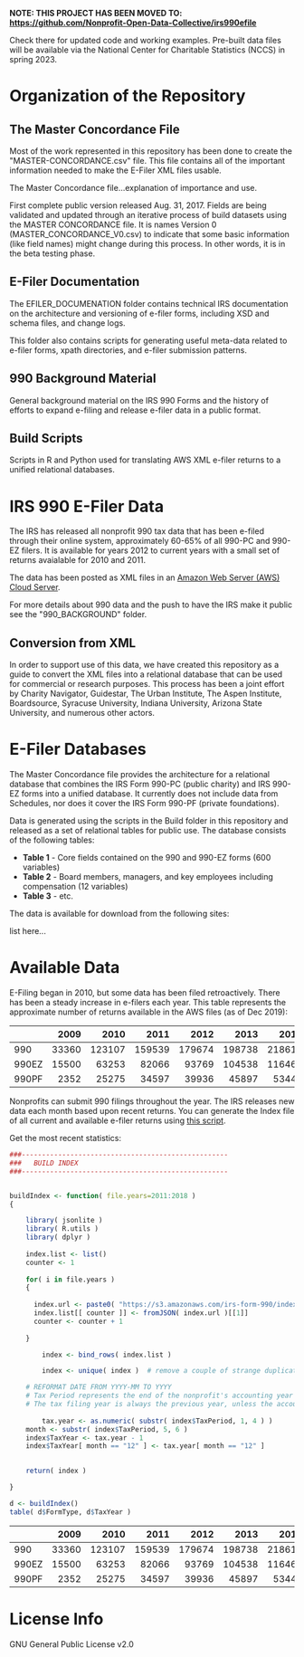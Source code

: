 **NOTE: THIS PROJECT HAS BEEN MOVED TO: https://github.com/Nonprofit-Open-Data-Collective/irs990efile**

Check there for updated code and working examples. Pre-built data files will be available via the National Center for Charitable Statistics (NCCS) in spring 2023. 


# Organization of the Repository


## The Master Concordance File

Most of the work represented in this repository has been done to create the "MASTER-CONCORDANCE.csv" file. This file contains all of the important information needed to make the E-Filer XML files usable.

The Master Concordance file...explanation of importance and use.

First complete public version released Aug. 31, 2017. Fields are being validated and updated through an iterative process of build datasets using the MASTER CONCORDANCE file. It is names Version 0 (MASTER_CONCORDANCE_V0.csv) to indicate that some basic information (like field names) might change during this process. In other words, it is in the beta testing phase. 


## E-Filer Documentation

The EFILER_DOCUMENATION folder contains technical IRS documentation on the architecture and versioning of e-filer forms, including XSD and schema files, and change logs.

This folder also contains scripts for generating useful meta-data related to e-filer forms, xpath directories, and e-filer submission patterns. 



## 990 Background Material

General background material on the IRS 990 Forms and the history of efforts to expand e-filing and release e-filer data in a public format.



## Build Scripts

Scripts in R and Python used for translating AWS XML e-filer returns to a unified relational databases.



# IRS 990 E-Filer Data


The IRS has released all nonprofit 990 tax data that has been e-filed through their online system, approximately 60-65% of all 990-PC and 990-EZ filers. It is available for years 2012 to current years with a small set of returns avaialable for 2010 and 2011. 

The data has been posted as XML files in an [Amazon Web Server (AWS) Cloud Server](https://aws.amazon.com/public-datasets/irs-990/). 

For more details about 990 data and the push to have the IRS make it public see the "990_BACKGROUND" folder. 


## Conversion from XML

In order to support use of this data, we have created this repository as a guide to convert the XML files into a relational database that can be used for commercial or research purposes. This process has been a joint effort by Charity Navigator, Guidestar, The Urban Institute, The Aspen Institute, Boardsource, Syracuse University, Indiana University, Arizona State University, and numerous other actors. 






# E-Filer Databases

The Master Concordance file provides the architecture for a relational database that combines the IRS Form 990-PC (public charity) and IRS 990-EZ forms into a unified database. It currently does not include data from Schedules, nor does it cover the IRS Form 990-PF (private foundations). 

Data is generated using the scripts in the Build folder in this repository and released as a set of relational tables for public use. The database consists of the following tables:

* **Table 1** - Core fields contained on the 990 and 990-EZ forms (600 variables)
* **Table 2** - Board members, managers, and key employees including compensation (12 variables)
* **Table 3** - etc.

The data is available for download from the following sites:

list here...



# Available Data

E-Filing began in 2010, but some data has been filed retroactively. There has been a steady increase in e-filers each year. This table represents the approximate number of returns available in the AWS files (as of Dec 2019):

|      |  2009|   2010|   2011|   2012|   2013|   2014|   2015|   2016|   2017|
|:-----|-----:|------:|------:|------:|------:|------:|------:|------:|------:|
|990   | 33360| 123107| 159539| 179674| 198738| 218614| 233431| 242093| 122730|
|990EZ | 15500|  63253|  82066|  93769| 104538| 116461| 124869| 128950|  87746|
|990PF |  2352|  25275|  34597|  39936|  45897|  53443|  58802|  62606|  48305|


Nonprofits can submit 990 filings throughout the year. The IRS releases new data each month based upon recent returns. You can generate the Index file of all current and available e-filer returns using [this script](https://github.com/Nonprofit-Open-Data-Collective/irs-990-efiler-database/blob/master/Build-Efiler-Index.RMD).

Get the most recent statistics:

```r
###---------------------------------------------------
###   BUILD INDEX
###---------------------------------------------------


buildIndex <- function( file.years=2011:2018 )
{

	library( jsonlite )
	library( R.utils )
	library( dplyr )
	
	index.list <- list()
	counter <- 1
	
	for( i in file.years )
	{
	  
	  index.url <- paste0( "https://s3.amazonaws.com/irs-form-990/index_", i, ".json" )
	  index.list[[ counter ]] <- fromJSON( index.url )[[1]]
	  counter <- counter + 1
	  
	}

        index <- bind_rows( index.list )

        index <- unique( index )  # remove a couple of strange duplicates

	# REFORMAT DATE FROM YYYY-MM TO YYYY
	# Tax Period represents the end of the nonprofit's accounting year
	# The tax filing year is always the previous year, unless the accounting year ends in December
	
        tax.year <- as.numeric( substr( index$TaxPeriod, 1, 4 ) )
	month <- substr( index$TaxPeriod, 5, 6 )
	index$TaxYear <- tax.year - 1
	index$TaxYear[ month == "12" ] <- tax.year[ month == "12" ]
	

	return( index )

}

d <- buildIndex()
table( d$FormType, d$TaxYear )
```

|      |  2009|   2010|   2011|   2012|   2013|   2014|   2015|   2016|   2017|
|:-----|-----:|------:|------:|------:|------:|------:|------:|------:|------:|
|990   | 33360| 123107| 159539| 179674| 198738| 218614| 233431| 242093| 122730|
|990EZ | 15500|  63253|  82066|  93769| 104538| 116461| 124869| 128950|  87746|
|990PF |  2352|  25275|  34597|  39936|  45897|  53443|  58802|  62606|  48305|



# License Info

GNU General Public License v2.0
